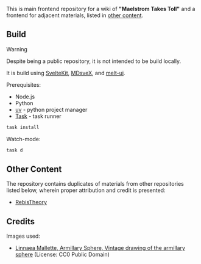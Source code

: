 This is main frontend repository for a wiki of __"Maelstrom Takes Toll"__ and a frontend for adjacent materials, listed in [other content](#other-content).

## Build

> [!WARNING]
> Despite being a public repository, it is not intended to be build locally.

It is build using [SvelteKit](https://github.com/sveltejs/kit), [MDsveX](https://github.com/pngwn/MDsveX), and [melt-ui](https://github.com/melt-ui/melt-ui).

Prerequisites:

- Node.js
- Python
- [uv](https://docs.astral.sh/uv/) - python project manager
- [Task](https://taskfule.dev) - task runner

```sh
task install
```

Watch-mode:

```sh
task d
```

## Other Content

The repository contains duplicates of materials from other repositories listed below, wherein proper attribution and credit is presented:

- [RebisTheory](https://github.com/ironkayman/RebisTheory)

## Credits

Images used:

- [Linnaea Mallette, Armillary Sphere, Vintage drawing of the armillary sphere](https://www.publicdomainpictures.net/en/view-image.php?image=338833&picture=armillary-sphere*/) (License: CC0 Public Domain)
